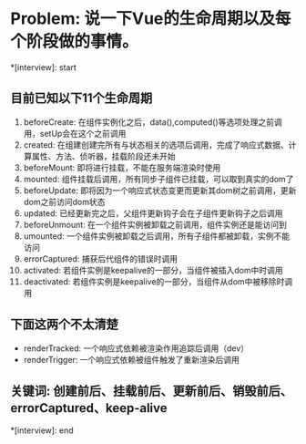 # Problem: 说一下Vue的生命周期以及每个阶段做的事情。

*[interview]: start

## 目前已知以下11个生命周期
1. beforeCreate: 在组件实例化之后，data(),computed()等选项处理之前调用，setUp会在这个之前调用
2. created: 在组建创建完所有与状态相关的选项后调用，完成了响应式数据、计算属性、方法、侦听器，挂载阶段还未开始
3. beforeMount: 即将进行挂载，不能在服务端渲染时使用
4. mounted: 组件挂载后调用，所有同步子组件已挂载，可以取到真实的dom了
5. beforeUpdate: 即将因为一个响应式状态变更而更新其dom树之前调用，更新dom之前访问dom状态
6. updated: 已经更新完之后，父组件更新钩子会在子组件更新钩子之后调用
7. beforeUnmount: 在一个组件实例被卸载之前调用，组件实例还是能访问到
8. umounted: 一个组件实例被卸载之后调用，所有子组件都被卸载，实例不能访问
9. errorCaptured: 捕获后代组件的错误时调用
10. activated: 若组件实例是keepalive的一部分，当组件被插入dom中时调用
11. deactivated: 若组件实例是keepalive的一部分，当组件从dom中被移除时调用

## 下面这两个不太清楚
- renderTracked: 一个响应式依赖被渲染作用追踪后调用（dev）
- renderTrigger: 一个响应式依赖被组件触发了重新渲染后调用 

## 关键词: 创建前后、挂载前后、更新前后、销毁前后、errorCaptured、keep-alive
*[interview]: end
